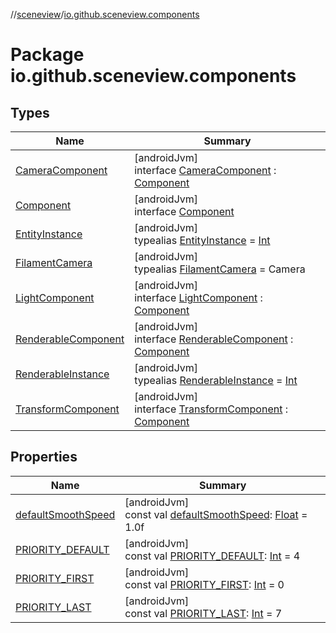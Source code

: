 //[sceneview](../../index.md)/[io.github.sceneview.components](index.md)

# Package io.github.sceneview.components

## Types

| Name | Summary |
|---|---|
| [CameraComponent](-camera-component/index.md) | [androidJvm]<br>interface [CameraComponent](-camera-component/index.md) : [Component](-component/index.md) |
| [Component](-component/index.md) | [androidJvm]<br>interface [Component](-component/index.md) |
| [EntityInstance](index.md#-275222848%2FClasslikes%2F-1571379623) | [androidJvm]<br>typealias [EntityInstance](index.md#-275222848%2FClasslikes%2F-1571379623) = [Int](https://kotlinlang.org/api/latest/jvm/stdlib/kotlin/-int/index.html) |
| [FilamentCamera](index.md#838134813%2FClasslikes%2F-1571379623) | [androidJvm]<br>typealias [FilamentCamera](index.md#838134813%2FClasslikes%2F-1571379623) = Camera |
| [LightComponent](-light-component/index.md) | [androidJvm]<br>interface [LightComponent](-light-component/index.md) : [Component](-component/index.md) |
| [RenderableComponent](-renderable-component/index.md) | [androidJvm]<br>interface [RenderableComponent](-renderable-component/index.md) : [Component](-component/index.md) |
| [RenderableInstance](index.md#1197621459%2FClasslikes%2F-1571379623) | [androidJvm]<br>typealias [RenderableInstance](index.md#1197621459%2FClasslikes%2F-1571379623) = [Int](https://kotlinlang.org/api/latest/jvm/stdlib/kotlin/-int/index.html) |
| [TransformComponent](-transform-component/index.md) | [androidJvm]<br>interface [TransformComponent](-transform-component/index.md) : [Component](-component/index.md) |

## Properties

| Name | Summary |
|---|---|
| [defaultSmoothSpeed](default-smooth-speed.md) | [androidJvm]<br>const val [defaultSmoothSpeed](default-smooth-speed.md): [Float](https://kotlinlang.org/api/latest/jvm/stdlib/kotlin/-float/index.html) = 1.0f |
| [PRIORITY_DEFAULT](-p-r-i-o-r-i-t-y_-d-e-f-a-u-l-t.md) | [androidJvm]<br>const val [PRIORITY_DEFAULT](-p-r-i-o-r-i-t-y_-d-e-f-a-u-l-t.md): [Int](https://kotlinlang.org/api/latest/jvm/stdlib/kotlin/-int/index.html) = 4 |
| [PRIORITY_FIRST](-p-r-i-o-r-i-t-y_-f-i-r-s-t.md) | [androidJvm]<br>const val [PRIORITY_FIRST](-p-r-i-o-r-i-t-y_-f-i-r-s-t.md): [Int](https://kotlinlang.org/api/latest/jvm/stdlib/kotlin/-int/index.html) = 0 |
| [PRIORITY_LAST](-p-r-i-o-r-i-t-y_-l-a-s-t.md) | [androidJvm]<br>const val [PRIORITY_LAST](-p-r-i-o-r-i-t-y_-l-a-s-t.md): [Int](https://kotlinlang.org/api/latest/jvm/stdlib/kotlin/-int/index.html) = 7 |
